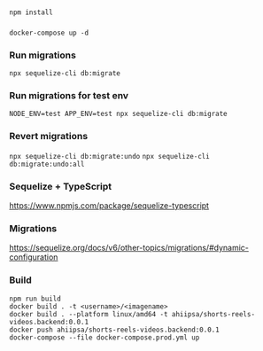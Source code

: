 ###

`npm install`

###

`docker-compose up -d`

[comment]: <> (###)

[comment]: <> (`npx sequelize db:create`)

### Run migrations

`npx sequelize-cli db:migrate`

### Run migrations for test env

`NODE_ENV=test APP_ENV=test npx sequelize-cli db:migrate`

### Revert migrations

`npx sequelize-cli db:migrate:undo`
`npx sequelize-cli db:migrate:undo:all`

### Sequelize + TypeScript

https://www.npmjs.com/package/sequelize-typescript

### Migrations

https://sequelize.org/docs/v6/other-topics/migrations/#dynamic-configuration


### Build

```
npm run build
docker build . -t <username>/<imagename>
docker build . --platform linux/amd64 -t ahiipsa/shorts-reels-videos.backend:0.0.1
docker push ahiipsa/shorts-reels-videos.backend:0.0.1
docker-compose --file docker-compose.prod.yml up 
```
